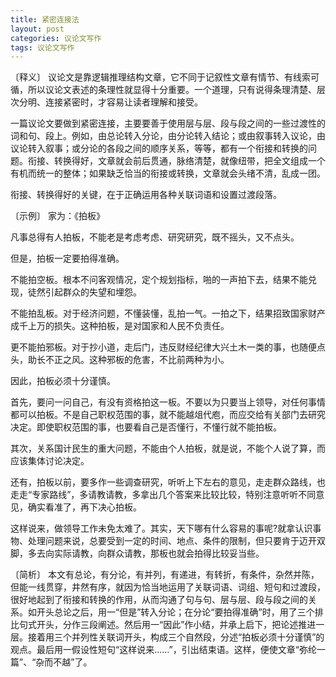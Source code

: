 ```yaml
---
title: 紧密连接法
layout: post
categories: 议论文写作
tags: 议论文写作
---
```


〔释义〕 议论文是靠逻辑推理结构文章，它不同于记叙性文章有情节、有线索可循，所以议论文表述的条理性就显得十分重要。一个道理，只有说得条理清楚、层次分明、连接紧密时，才容易让读者理解和接受。

一篇议论文要做到紧密连接，主要要善于使用层与层、段与段之间的一些过渡性的词和句、段上。例如，由总论转入分论，由分论转入结论；或由叙事转入议论，由议论转入叙事；或分论的各段之间的顺序关系，等等，都有一个衔接和转换的问题。衔接、转换得好，文章就会前后贯通，脉络清楚，就像纽带，把全文组成一个有机而统一的整体；如果缺乏恰当的衔接或转换，文章就会头绪不清，乱成一团。

衔接、转换得好的关键，在于正确运用各种关联词语和设置过渡段落。

〔示例〕 家为：《拍板》

凡事总得有人拍板，不能老是考虑考虑、研究研究，既不摇头，又不点头。

但是，拍板一定要拍得准确。

不能拍空板。根本不问客观情况，定个规划指标，啪的一声拍下去，结果不能兑现，徒然引起群众的失望和埋怨。

不能拍乱板。对于经济问题，不懂装懂，乱拍一气。一拍之下，结果招致国家财产成千上万的损失。这种拍板，是对国家和人民不负责任。

更不能拍邪板。对于抄小道，走后门，违反财经纪律大兴土木一类的事，也随便点头，助长不正之风。这种邪板的危害，不比前两种为小。

因此，拍板必须十分谨慎。

首先，要问一问自己，有没有资格拍这一板。不要以为只要当上领导，对任何事情都可以拍板。不是自己职权范围的事，就不能越俎代庖，而应交给有关部门去研究决定。即使职权范围的事，也要看自己是否懂行，不懂行就不能拍板。

其次，关系国计民生的重大问题，不能由个人拍板，就是说，不能个人说了算，而应该集体讨论决定。

还有，拍板以前，要多作一些调查研究，听听上下左右的意见，走走群众路线，也走走“专家路线”，多请教请教，多拿出几个答案来比较比较，特别注意听听不同意见，确实看准了，再下决心拍板。

这样说来，做领导工作未免太难了。其实，天下哪有什么容易的事呢?就拿认识事物、处理问题来说，总要受到一定的时间、地点、条件的限制，但只要肯于迈开双脚，多去向实际请教，向群众请教，那板也就会拍得比较妥当些。

〔简析〕 本文有总论，有分论，有并列，有递进，有转折，有条件，杂然并陈，但能一线贯穿，井然有序，就因为恰当地运用了关联词语、词组、短句和过渡段，很好地起到了衔接和转换的作用，从而沟通了句与句、层与层、段与段之间的关系。如开头总论之后，用一“但是”转入分论；在分论“要拍得准确”时，用了三个排比句式开头，分作三段阐述。然后用一“因此”作小结，并承上启下，把论述推进一层。接着用三个并列性关联词开头，构成三个自然段，分述“拍板必须十分谨慎”的观点。最后用一假设性短句“这样说来……”，引出结束语。这样，便使文章“弥纶一篇”、“杂而不越”了。 